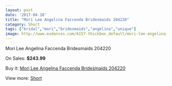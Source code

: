 ```yaml
---
layout: post
date: '2017-04-18'
title: "Mori Lee Angelina Faccenda Bridesmaids 204220"
category: Short
tags: ["bridal","mori","bridesmaids","angelina","unique"]
image: http://www.eudances.com/6157-thickbox_default/mori-lee-angelina-faccenda-bridesmaids-204220.jpg
---
```

Mori Lee Angelina Faccenda Bridesmaids 204220

On Sales: **$243.99**
<a href="https://www.eudances.com/en/short/2204-mori-lee-angelina-faccenda-bridesmaids-204220.html"><amp-img layout="responsive" width="600" height="600" src="//www.eudances.com/6157-thickbox_default/mori-lee-angelina-faccenda-bridesmaids-204220.jpg" alt="Mori Lee Angelina Faccenda Bridesmaids 204220 0" /></a>
<a href="https://www.eudances.com/en/short/2204-mori-lee-angelina-faccenda-bridesmaids-204220.html"><amp-img layout="responsive" width="600" height="600" src="//www.eudances.com/6160-thickbox_default/mori-lee-angelina-faccenda-bridesmaids-204220.jpg" alt="Mori Lee Angelina Faccenda Bridesmaids 204220 1" /></a>
<a href="https://www.eudances.com/en/short/2204-mori-lee-angelina-faccenda-bridesmaids-204220.html"><amp-img layout="responsive" width="600" height="600" src="//www.eudances.com/6159-thickbox_default/mori-lee-angelina-faccenda-bridesmaids-204220.jpg" alt="Mori Lee Angelina Faccenda Bridesmaids 204220 2" /></a>
<a href="https://www.eudances.com/en/short/2204-mori-lee-angelina-faccenda-bridesmaids-204220.html"><amp-img layout="responsive" width="600" height="600" src="//www.eudances.com/6158-thickbox_default/mori-lee-angelina-faccenda-bridesmaids-204220.jpg" alt="Mori Lee Angelina Faccenda Bridesmaids 204220 3" /></a>

Buy it: [Mori Lee Angelina Faccenda Bridesmaids 204220](https://www.eudances.com/en/short/2204-mori-lee-angelina-faccenda-bridesmaids-204220.html "Mori Lee Angelina Faccenda Bridesmaids 204220")

View more: [Short](https://www.eudances.com/en/25-short "Short")